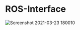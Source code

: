 # ROS-Interface
![Screenshot 2021-03-23 180010](https://user-images.githubusercontent.com/46795132/112195283-aff72e00-8c01-11eb-8148-9e4e37aa9957.png)
